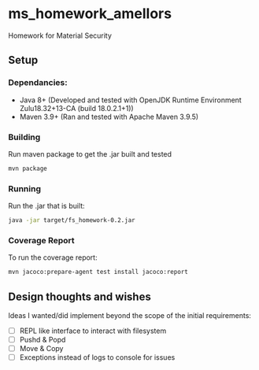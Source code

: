 # ms_homework_amellors
Homework for Material Security

## Setup

### Dependancies:
* Java 8+ (Developed and tested with OpenJDK Runtime Environment Zulu18.32+13-CA (build 18.0.2.1+1))
* Maven 3.9+ (Ran and tested with Apache Maven 3.9.5)

### Building
Run maven package to get the .jar built and tested
```bash 
mvn package
```

### Running
Run the .jar that is built:
```bash 
java -jar target/fs_homework-0.2.jar
```

### Coverage Report
To run the coverage report:
```bash
mvn jacoco:prepare-agent test install jacoco:report
```

## Design thoughts and wishes

Ideas I wanted/did implement beyond the scope of the initial requirements:
- [ ] REPL like interface to interact with filesystem
- [ ] Pushd & Popd
- [ ] Move & Copy
- [ ] Exceptions instead of logs to console for issues
